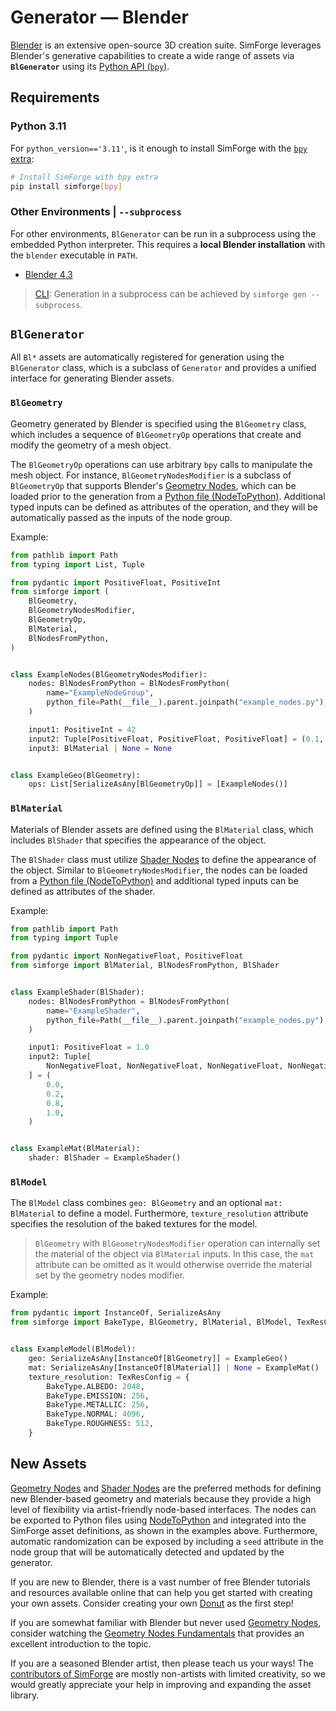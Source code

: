 # Generator — Blender

[Blender](https://blender.org) is an extensive open-source 3D creation suite. SimForge leverages Blender's generative capabilities to create a wide range of assets via **`BlGenerator`** using its [Python API (`bpy`)](https://docs.blender.org/api/current).

## Requirements

### Python 3.11

For `python_version=='3.11'`, is it enough to install SimForge with the [`bpy` extra](../getting_started/installation.md#extras):

```bash
# Install SimForge with bpy extra
pip install simforge[bpy]
```

### Other Environments | `--subprocess`

For other environments, `BlGenerator` can be run in a subprocess using the embedded Python interpreter. This requires a **local Blender installation** with the `blender` executable in `PATH`.

- [Blender 4.3](https://blender.org/download/releases/4-3)

> [CLI](../instructions/cli.md): Generation in a subprocess can be achieved by `simforge gen --subprocess`.

## `BlGenerator`

All `Bl*` assets are automatically registered for generation using the `BlGenerator` class, which is a subclass of `Generator` and provides a unified interface for generating Blender assets.

### `BlGeometry`

Geometry generated by Blender is specified using the `BlGeometry` class, which includes a sequence of `BlGeometryOp` operations that create and modify the geometry of a mesh object.

The `BlGeometryOp` operations can use arbitrary `bpy` calls to manipulate the mesh object. For instance, `BlGeometryNodesModifier` is a subclass of `BlGeometryOp` that supports Blender's [Geometry Nodes](https://docs.blender.org/manual/en/latest/modeling/geometry_nodes/introduction.html), which can be loaded prior to the generation from a [Python file (NodeToPython)](https://github.com/BrendanParmer/NodeToPython). Additional typed inputs can be defined as attributes of the operation, and they will be automatically passed as the inputs of the node group.

Example:

```py
from pathlib import Path
from typing import List, Tuple

from pydantic import PositiveFloat, PositiveInt
from simforge import (
    BlGeometry,
    BlGeometryNodesModifier,
    BlGeometryOp,
    BlMaterial,
    BlNodesFromPython,
)


class ExampleNodes(BlGeometryNodesModifier):
    nodes: BlNodesFromPython = BlNodesFromPython(
        name="ExampleNodeGroup",
        python_file=Path(__file__).parent.joinpath("example_nodes.py"),
    )

    input1: PositiveInt = 42
    input2: Tuple[PositiveFloat, PositiveFloat, PositiveFloat] = (0.1, 0.1, 0.1)
    input3: BlMaterial | None = None


class ExampleGeo(BlGeometry):
    ops: List[SerializeAsAny[BlGeometryOp]] = [ExampleNodes()]
```

### `BlMaterial`

Materials of Blender assets are defined using the `BlMaterial` class, which includes `BlShader` that specifies the appearance of the object.

The `BlShader` class must utilize [Shader Nodes](https://docs.blender.org/manual/en/latest/render/shader_nodes/introduction.html) to define the appearance of the object. Similar to `BlGeometryNodesModifier`, the nodes can be loaded from a [Python file (NodeToPython)](https://github.com/BrendanParmer/NodeToPython) and additional typed inputs can be defined as attributes of the shader.

Example:

```py
from pathlib import Path
from typing import Tuple

from pydantic import NonNegativeFloat, PositiveFloat
from simforge import BlMaterial, BlNodesFromPython, BlShader


class ExampleShader(BlShader):
    nodes: BlNodesFromPython = BlNodesFromPython(
        name="ExampleShader",
        python_file=Path(__file__).parent.joinpath("example_nodes.py"),
    )

    input1: PositiveFloat = 1.0
    input2: Tuple[
        NonNegativeFloat, NonNegativeFloat, NonNegativeFloat, NonNegativeFloat
    ] = (
        0.0,
        0.2,
        0.8,
        1.0,
    )


class ExampleMat(BlMaterial):
    shader: BlShader = ExampleShader()
```

### `BlModel`

The `BlModel` class combines `geo: BlGeometry` and an optional `mat: BlMaterial` to define a model. Furthermore, `texture_resolution` attribute specifies the resolution of the baked textures for the model.

> `BlGeometry` with `BlGeometryNodesModifier` operation can internally set the material of the object via `BlMaterial` inputs. In this case, the `mat` attribute can be omitted as it would otherwise override the material set by the geometry nodes modifier.

Example:

```py
from pydantic import InstanceOf, SerializeAsAny
from simforge import BakeType, BlGeometry, BlMaterial, BlModel, TexResConfig


class ExampleModel(BlModel):
    geo: SerializeAsAny[InstanceOf[BlGeometry]] = ExampleGeo()
    mat: SerializeAsAny[InstanceOf[BlMaterial]] | None = ExampleMat()
    texture_resolution: TexResConfig = {
        BakeType.ALBEDO: 2048,
        BakeType.EMISSION: 256,
        BakeType.METALLIC: 256,
        BakeType.NORMAL: 4096,
        BakeType.ROUGHNESS: 512,
    }
```

## New Assets

[Geometry Nodes](https://docs.blender.org/manual/en/latest/modeling/geometry_nodes/introduction.html) and [Shader Nodes](https://docs.blender.org/manual/en/latest/render/shader_nodes/introduction.html) are the preferred methods for defining new Blender-based geometry and materials because they provide a high level of flexibility via artist-friendly node-based interfaces. The nodes can be exported to Python files using [NodeToPython](https://github.com/BrendanParmer/NodeToPython) and integrated into the SimForge asset definitions, as shown in the examples above. Furthermore, automatic randomization can be exposed by including a `seed` attribute in the node group that will be automatically detected and updated by the generator.

If you are new to Blender, there is a vast number of free Blender tutorials and resources available online that can help you get started with creating your own assets. Consider creating your own [Donut](https://youtube.com/watch?v=B0J27sf9N1Y&list=PLjEaoINr3zgEPv5y--4MKpciLaoQYZB1Z) as the first step!

If you are somewhat familiar with Blender but never used [Geometry Nodes](https://docs.blender.org/manual/en/latest/modeling/geometry_nodes/introduction.html), consider watching the [Geometry Nodes Fundamentals](https://www.youtube.com/watch?v=a-4oCHe-hDE&list=PLQxnMEP2dS0t6LI-wvE5WJP9yvByjkJr_) that provides an excellent introduction to the topic.

If you are a seasoned Blender artist, then please teach us your ways! The [contributors of SimForge](../misc/contributors.md) are mostly non-artists with limited creativity, so we would greatly appreciate your help in improving and expanding the asset library.
